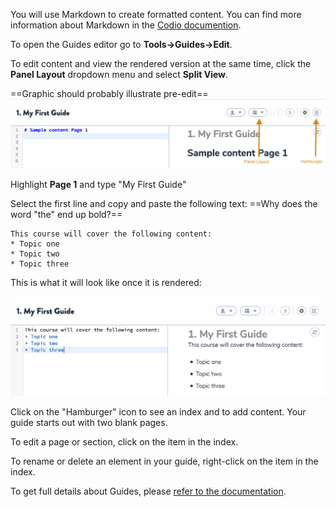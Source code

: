 You will use Markdown to create formatted content. You can find more information about Markdown in the [Codio documention](https://codio.com/docs/content/authoring/page-edit/edit/).

To open the Guides editor go to **Tools->Guides->Edit**.

To edit content and view the rendered version at the same time, click the **Panel Layout** dropdown menu and select **Split View**.

==Graphic should probably illustrate pre-edit==
![](.guides/img/create-a-guide.png)


Highlight **Page 1** and type "My First Guide"

Select the first line and copy and paste the following text:
==Why does the word "the" end up bold?==
```
This course will cover the following content:
* Topic one
* Topic two
* Topic three
```
This is what it will look like once it is rendered:

![](.guides/img/rendered-list.png)

Click on the "Hamburger" icon to see an index and to add content. Your guide starts out with two blank pages. 


To edit a page or section, click on the item in the index.

To rename or delete an element in your guide, right-click on the item in the index.


To get full details about Guides, please [refer to the documentation](https://codio.com/docs/content/authoring/page-edit/edit/).

